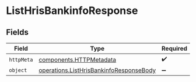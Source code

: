 # ListHrisBankinfoResponse


## Fields

| Field                                                                                              | Type                                                                                               | Required                                                                                           | Description                                                                                        |
| -------------------------------------------------------------------------------------------------- | -------------------------------------------------------------------------------------------------- | -------------------------------------------------------------------------------------------------- | -------------------------------------------------------------------------------------------------- |
| `httpMeta`                                                                                         | [components.HTTPMetadata](../../models/components/httpmetadata.md)                                 | :heavy_check_mark:                                                                                 | N/A                                                                                                |
| `object`                                                                                           | [operations.ListHrisBankinfoResponseBody](../../models/operations/listhrisbankinforesponsebody.md) | :heavy_minus_sign:                                                                                 | N/A                                                                                                |